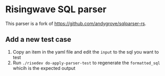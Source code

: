 # Risingwave SQL parser

This parser is a fork of <https://github.com/andygrove/sqlparser-rs>.


## Add a new test case
1. Copy an item in the yaml file and edit the `input` to the sql you want to test
2. Run `./risedev do-apply-parser-test` to regenerate the `formatted_sql` whicih is the expected output